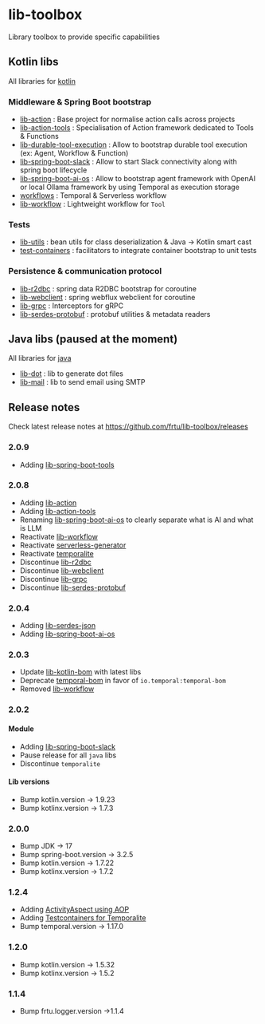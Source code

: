 # lib-toolbox
Library toolbox to provide specific capabilities

## Kotlin libs

All libraries for [kotlin](kotlin)

### Middleware & Spring Boot bootstrap

* [lib-action](kotlin/lib-action) : Base project for normalise action calls across projects
* [lib-action-tools](kotlin/lib-action-tools) : Specialisation of Action framework dedicated to Tools & Functions
* [lib-durable-tool-execution](kotlin/workflows/lib-durable-tool-execution) : Allow to bootstrap durable tool execution (ex: Agent, Workflow & Function)
* [lib-spring-boot-slack](kotlin/lib-spring-boot-slack) : Allow to start Slack connectivity along with spring boot lifecycle
* [lib-spring-boot-ai-os](kotlin/lib-spring-boot-ai-os) : Allow to bootstrap agent framework with OpenAI or local Ollama
  framework by using Temporal as execution storage
* [workflows](kotlin/workflows) : Temporal & Serverless workflow
* [lib-workflow](kotlin/workflows/lib-workflow) : Lightweight workflow for `Tool`

### Tests

* [lib-utils](kotlin/lib-utils) : bean utils for class deserialization & Java -> Kotlin smart cast
* [test-containers](kotlin/test-containers) : facilitators to integrate container bootstrap to unit tests

### Persistence & communication protocol

* [lib-r2dbc](kotlin/lib-r2dbc) : spring data R2DBC bootstrap for coroutine
* [lib-webclient](kotlin/lib-webclient) : spring webflux webclient for coroutine
* [lib-grpc](kotlin/lib-grpc) : Interceptors for gRPC
* [lib-serdes-protobuf](kotlin/lib-serdes-protobuf) : protobuf utilities & metadata readers

## Java libs (paused at the moment)

All libraries for [java](java)

* [lib-dot](java/lib-dot) : lib to generate dot files
* [lib-mail](java/lib-mail) : lib to send email using SMTP

## Release notes

Check latest release notes at https://github.com/frtu/lib-toolbox/releases

### 2.0.9

* Adding [lib-spring-boot-tools](kotlin/lib-spring-boot-tools)

### 2.0.8

* Adding [lib-action](kotlin/lib-action)
* Adding [lib-action-tools](kotlin/lib-action-tools)
* Renaming [lib-spring-boot-ai-os](kotlin/lib-spring-boot-ai-os) to clearly separate what is AI and what is LLM
* Reactivate [lib-workflow](kotlin/workflows/lib-workflow)
* Reactivate [serverless-generator](kotlin/workflows/serverless-generator)
* Reactivate [temporalite](kotlin/test-containers/temporalite)
* Discontinue [lib-r2dbc](kotlin%2Flib-r2dbc)
* Discontinue [lib-webclient](kotlin%2Flib-webclient)
* Discontinue [lib-grpc](kotlin%2Flib-grpc)
* Discontinue [lib-serdes-protobuf](kotlin%2Flib-serdes-protobuf)

### 2.0.4

* Adding [lib-serdes-json](kotlin/lib-serdes-json)
* Adding [lib-spring-boot-ai-os](kotlin/lib-spring-boot-ai-os)

### 2.0.3

* Update [lib-kotlin-bom](kotlin%2Flib-kotlin-bom) with latest libs
* Deprecate [temporal-bom](kotlin%2Fworkflows%2Ftemporal-bom) in favor of `io.temporal:temporal-bom`
* Removed [lib-workflow](kotlin%2Fworkflows%2Flib-workflow)

### 2.0.2

#### Module

* Adding [lib-spring-boot-slack](kotlin%2Flib-spring-boot-slack)
* Pause release for all `java` libs
* Discontinue `temporalite`

#### Lib versions

* Bump kotlin.version -> 1.9.23
* Bump kotlinx.version -> 1.7.3

### 2.0.0

* Bump JDK -> 17
* Bump spring-boot.version -> 3.2.5
* Bump kotlin.version -> 1.7.22
* Bump kotlinx.version -> 1.7.2

### 1.2.4

* Adding [ActivityAspect using AOP](kotlin/spring-boot/starter-temporal#124)
* Adding [Testcontainers for Temporalite](kotlin/test-containers/temporalite)
* Bump temporal.version -> 1.17.0 <!-- 2022-10-26 -->

### 1.2.0

* Bump kotlin.version -> 1.5.32
* Bump kotlinx.version -> 1.5.2

### 1.1.4

* Bump frtu.logger.version ->1.1.4
